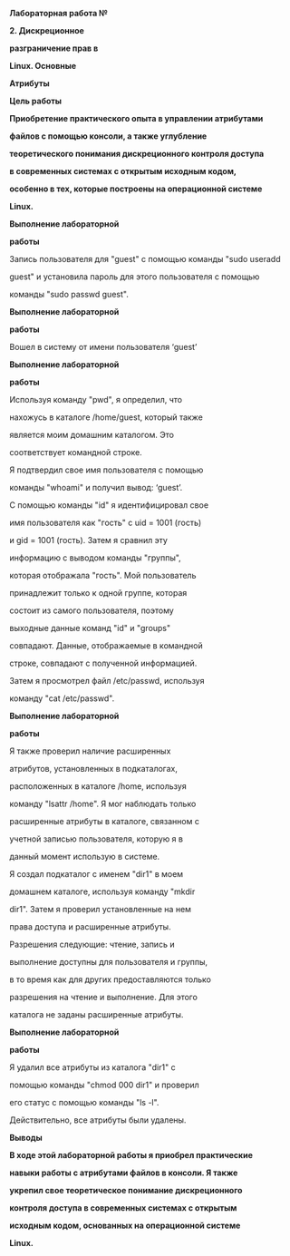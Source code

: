 ﻿<a name="br1"></a> 

**Лабораторная работа №**

**2. Дискреционное**

**разграничение прав в**

**Linux. Основные**

**Атрибуты**



<a name="br2"></a> 

**Цель работы**

**Приобретение практического опыта в управлении атрибутами**

**файлов с помощью консоли, а также углубление**

**теоретического понимания дискреционного контроля доступа**

**в современных системах с открытым исходным кодом,**

**особенно в тех, которые построены на операционной системе**

**Linux.**



<a name="br3"></a> 

**Выполнение лабораторной**

**работы**

Запись пользователя для "guest" с помощью команды "sudo useradd

guest" и установила пароль для этого пользователя с помощью

команды "sudo passwd guest".



<a name="br4"></a> 

**Выполнение лабораторной**

**работы**

Вошел в систему от имени пользователя ‘guest’



<a name="br5"></a> 

**Выполнение лабораторной**

**работы**

Используя команду "pwd", я определил, что

нахожусь в каталоге /home/guest, который также

является моим домашним каталогом. Это

соответствует командной строке.

Я подтвердил свое имя пользователя с помощью

команды "whoami" и получил вывод: ‘guest’.

С помощью команды "id" я идентифицировал свое

имя пользователя как "гость" с uid = 1001 (гость)

и gid = 1001 (гость). Затем я сравнил эту

информацию с выводом команды "группы",

которая отображала "гость". Мой пользователь

принадлежит только к одной группе, которая

состоит из самого пользователя, поэтому

выходные данные команд "id" и "groups"

совпадают. Данные, отображаемые в командной

строке, совпадают с полученной информацией.

Затем я просмотрел файл /etc/passwd, используя

команду "cat /etc/passwd".



<a name="br6"></a> 

**Выполнение лабораторной**

**работы**

Я также проверил наличие расширенных

атрибутов, установленных в подкаталогах,

расположенных в каталоге /home, используя

команду "lsattr /home". Я мог наблюдать только

расширенные атрибуты в каталоге, связанном с

учетной записью пользователя, которую я в

данный момент использую в системе.

Я создал подкаталог с именем "dir1" в моем

домашнем каталоге, используя команду "mkdir

dir1". Затем я проверил установленные на нем

права доступа и расширенные атрибуты.

Разрешения следующие: чтение, запись и

выполнение доступны для пользователя и группы,

в то время как для других предоставляются только

разрешения на чтение и выполнение. Для этого

каталога не заданы расширенные атрибуты.



<a name="br7"></a> 

**Выполнение лабораторной**

**работы**

Я удалил все атрибуты из каталога "dir1" с

помощью команды "chmod 000 dir1" и проверил

его статус с помощью команды "ls -l".

Действительно, все атрибуты были удалены.



<a name="br8"></a> 

**Выводы**

**В ходе этой лабораторной работы я приобрел практические**

**навыки работы с атрибутами файлов в консоли. Я также**

**укрепил свое теоретическое понимание дискреционного**

**контроля доступа в современных системах с открытым**

**исходным кодом, основанных на операционной системе**

**Linux.**

